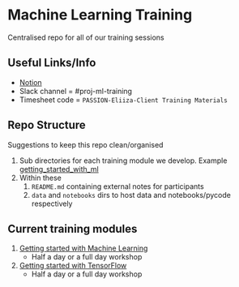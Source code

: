 # Machine Learning Training

Centralised repo for all of our training sessions

## Useful Links/Info
 - [Notion](https://www.notion.so/eliiza/ML-Training-64af8e0d44e14d74b314389b73f65911)
 - Slack channel = #proj-ml-training
 - Timesheet code = `PASSION-Eliiza-Client Training Materials`


## Repo Structure
Suggestions to keep this repo clean/organised
1. Sub directories for each training module we develop. 
   Example [getting_started_with_ml](getting_started_with_ml/)
2. Within these
   1. `README.md` containing external notes for participants
   2. `data` and `notebooks` dirs to host data and notebooks/pycode respectively

## Current training modules
 1. [Getting started with Machine Learning](notebooks/getting_started_with_ml/README.md)
      - Half a day or a full day workshop
 2. [Getting started with TensorFlow](notebooks/getting_started_with_tf/README.md)
      - Half a day or a full day workshop
